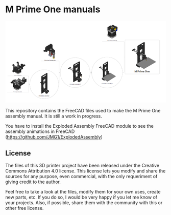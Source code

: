 # M Prime One manuals

![Assembly tree](assembly_tree/m_prime_one_assembly_tree.png)

This repository contains the FreeCAD files used to make the M Prime One assembly manual. It is still a work in progress.

You have to install the Exploded Assembly FreeCAD module to see the assembly animations in FreeCAD (https://github.com/JMG1/ExplodedAssembly)

## License

The files of this 3D printer project have been released under the Creative Commons Attribution 4.0 license. This license lets you modify and share the sources for any purpose, even commercial, with the only requeriment of giving credit to the author.

Feel free to take a look at the files, modify them for your own uses, create new parts, etc. If you do so, I would be very happy if you let me know of your projects. Also, if possible, share them with the community with this or other free license.
